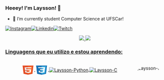 ### Heeey! I'm Laysson! 🤙
- 🌱 I’m currently student Computer Science at UFSCar! 

[![Instagram](https://img.shields.io/badge/Instagram-E4405F?style=for-the-badge&logo=instagram&logoColor=white)](https://www.instagram.com/laysson_nvt/)[![Linkedin](https://img.shields.io/badge/LinkedIn-0077B5?style=for-the-badge&logo=linkedin&logoColor=white)](https://www.linkedin.com/in/laysson-nvt-5aa679225/)[![Twitch](https://img.shields.io/badge/Twitch-9146FF?style=for-the-badge&logo=twitch&logoColor=white)](https://www.twitch.tv/layssonnvt)

<div align="center">
  <a href="https://github.com/layssonsantos">
  <img height="150em" src="https://github-readme-stats.vercel.app/api?username=layssonsantos&show_icons=true&theme=radical&include_all_commits=true&count_private=true"/>
  <img height="150em" src="https://github-readme-stats.vercel.app/api/top-langs/?username=layssonsantos&layout=compact&langs_count=7&theme=radical"/>
</div>

  ### Linguagens que eu utilizo e estou aprendendo:

  <div align="center" style="display: inline_block"><br>
    <img align="center" alt="Laysson-HTML" height="30" width="40" src="https://raw.githubusercontent.com/devicons/devicon/master/icons/html5/html5-original.svg">
    <img align="center" alt="Laysson-CSS" height="30" width="40" src="https://raw.githubusercontent.com/devicons/devicon/master/icons/css3/css3-original.svg">
    <img align="center" alt="Laysson-Python" height="30" width="40" src="https://cdn.jsdelivr.net/gh/devicons/devicon/icons/python/python-original.svg">
    <img align="center" alt="Laysson-C" height="30" width"40" src="https://cdn.jsdelivr.net/gh/devicons/devicon/icons/c/c-original.svg">
    <img align="right" alt="Laysson-Pic" height="150" style="border-radius:50px;" src="https://media0.giphy.com/media/bGgsc5mWoryfgKBx1u/200w.webp?cid=ecf05e47fktegzaxpm8apj8lluttn16imm3kx3lcf4q9dymk&rid=200w.webp&ct=g">
  </div>
